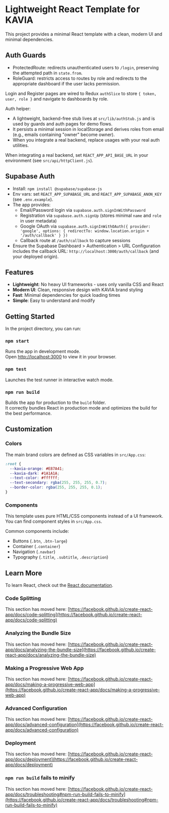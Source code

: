 # Lightweight React Template for KAVIA

This project provides a minimal React template with a clean, modern UI and minimal dependencies.

## Auth Guards

- ProtectedRoute: redirects unauthenticated users to `/login`, preserving the attempted path in `state.from`.
- RoleGuard: restricts access to routes by role and redirects to the appropriate dashboard if the user lacks permission.

Login and Register pages are wired to Redux `authSlice` to store `{ token, user, role }` and navigate to dashboards by role.

Auth helper:
- A lightweight, backend-free stub lives at `src/lib/authStub.js` and is used by guards and auth pages for demo flows.
- It persists a minimal session in localStorage and derives roles from email (e.g., emails containing "owner" become owner).
- When you integrate a real backend, replace usages with your real auth utilities.

When integrating a real backend, set `REACT_APP_API_BASE_URL` in your environment (see `src/api/httpClient.js`).

## Supabase Auth
- Install: `npm install @supabase/supabase-js`
- Env vars: set `REACT_APP_SUPABASE_URL` and `REACT_APP_SUPABASE_ANON_KEY` (see `.env.example`).
- The app provides:
  - Email/Password login via `supabase.auth.signInWithPassword`
  - Registration via `supabase.auth.signUp` (stores minimal `name` and `role` in user metadata)
  - Google OAuth via `supabase.auth.signInWithOAuth({ provider: 'google', options: { redirectTo: window.location.origin + '/auth/callback' } })`
  - Callback route at `/auth/callback` to capture sessions
- Ensure the Supabase Dashboard > Authentication > URL Configuration includes the callback URL: `http://localhost:3000/auth/callback` (and your deployed origin).

## Features

- **Lightweight**: No heavy UI frameworks - uses only vanilla CSS and React
- **Modern UI**: Clean, responsive design with KAVIA brand styling
- **Fast**: Minimal dependencies for quick loading times
- **Simple**: Easy to understand and modify

## Getting Started

In the project directory, you can run:

### `npm start`

Runs the app in development mode.\
Open [http://localhost:3000](http://localhost:3000) to view it in your browser.

### `npm test`

Launches the test runner in interactive watch mode.

### `npm run build`

Builds the app for production to the `build` folder.\
It correctly bundles React in production mode and optimizes the build for the best performance.

## Customization

### Colors

The main brand colors are defined as CSS variables in `src/App.css`:

```css
:root {
  --kavia-orange: #E87A41;
  --kavia-dark: #1A1A1A;
  --text-color: #ffffff;
  --text-secondary: rgba(255, 255, 255, 0.7);
  --border-color: rgba(255, 255, 255, 0.1);
}
```

### Components

This template uses pure HTML/CSS components instead of a UI framework. You can find component styles in `src/App.css`. 

Common components include:
- Buttons (`.btn`, `.btn-large`)
- Container (`.container`)
- Navigation (`.navbar`)
- Typography (`.title`, `.subtitle`, `.description`)

## Learn More

To learn React, check out the [React documentation](https://reactjs.org/).

### Code Splitting

This section has moved here: [https://facebook.github.io/create-react-app/docs/code-splitting](https://facebook.github.io/create-react-app/docs/code-splitting)

### Analyzing the Bundle Size

This section has moved here: [https://facebook.github.io/create-react-app/docs/analyzing-the-bundle-size](https://facebook.github.io/create-react-app/docs/analyzing-the-bundle-size)

### Making a Progressive Web App

This section has moved here: [https://facebook.github.io/create-react-app/docs/making-a-progressive-web-app](https://facebook.github.io/create-react-app/docs/making-a-progressive-web-app)

### Advanced Configuration

This section has moved here: [https://facebook.github.io/create-react-app/docs/advanced-configuration](https://facebook.github.io/create-react-app/docs/advanced-configuration)

### Deployment

This section has moved here: [https://facebook.github.io/create-react-app/docs/deployment](https://facebook.github.io/create-react-app/docs/deployment)

### `npm run build` fails to minify

This section has moved here: [https://facebook.github.io/create-react-app/docs/troubleshooting#npm-run-build-fails-to-minify](https://facebook.github.io/create-react-app/docs/troubleshooting#npm-run-build-fails-to-minify)
